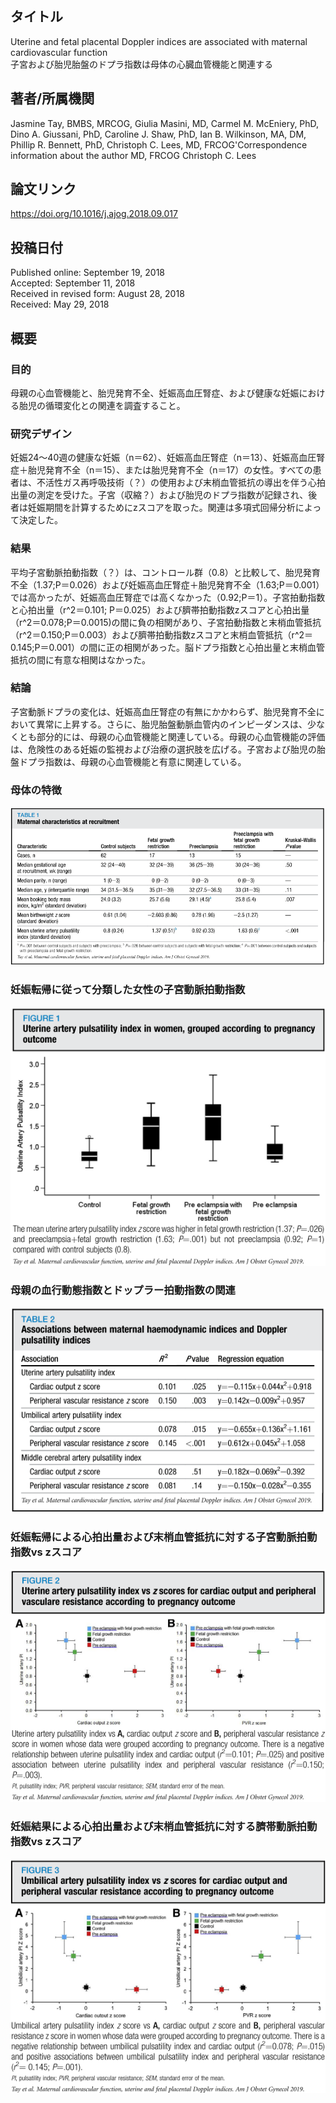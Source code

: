## タイトル
Uterine and fetal placental Doppler indices are associated with maternal cardiovascular function  
子宮および胎児胎盤のドプラ指数は母体の心臓血管機能と関連する

## 著者/所属機関
Jasmine Tay, BMBS, MRCOG, Giulia Masini, MD, Carmel M. McEniery, PhD, Dino A. Giussani, PhD, Caroline J. Shaw, PhD, Ian B. Wilkinson, MA, DM, Phillip R. Bennett, PhD, Christoph C. Lees, MD, FRCOG'Correspondence information about the author MD, FRCOG Christoph C. Lees

## 論文リンク
https://doi.org/10.1016/j.ajog.2018.09.017

## 投稿日付
Published online: September 19, 2018  
Accepted: September 11, 2018  
Received in revised form: August 28, 2018  
Received: May 29, 2018

## 概要
### 目的
母親の心血管機能と、胎児発育不全、妊娠高血圧腎症、および健康な妊娠における胎児の循環変化との関連を調査すること。

### 研究デザイン
妊娠24〜40週の健康な妊娠（n＝62）、妊娠高血圧腎症（n＝13）、妊娠高血圧腎症＋胎児発育不全（n＝15）、または胎児発育不全（n＝17）の女性。すべての患者は、不活性ガス再呼吸技術（？）の使用および末梢血管抵抗の導出を伴う心拍出量の測定を受けた。子宮（収縮？）および胎児のドプラ指数が記録され、後者は妊娠期間を計算するためにzスコアを取った。関連は多項式回帰分析によって決定した。

### 結果
平均子宮動脈拍動指数（？）は、コントロール群（0.8）と比較して、胎児発育不全（1.37;P＝0.026）および妊娠高血圧腎症＋胎児発育不全（1.63;P＝0.001）では高かったが、妊娠高血圧腎症では高くなかった（0.92;P＝1）。子宮拍動指数と心拍出量（r^2＝0.101; P＝0.025）および臍帯拍動指数zスコアと心拍出量（r^2＝0.078;P＝0.0015)の間に負の相関があり、子宮拍動指数と末梢血管抵抗（r^2＝0.150;P＝0.003）および臍帯拍動指数zスコアと末梢血管抵抗（r^2＝0.145;P＝0.001）の間に正の相関があった。脳ドプラ指数と心拍出量と末梢血管抵抗の間に有意な相関はなかった。

### 結論
子宮動脈ドプラの変化は、妊娠高血圧腎症の有無にかかわらず、胎児発育不全において異常に上昇する。さらに、胎児胎盤動脈血管内のインピーダンスは、少なくとも部分的には、母親の心血管機能と関連している。母親の心血管機能の評価は、危険性のある妊娠の監視および治療の選択肢を広げる。子宮および胎児の胎盤ドプラ指数は、母親の心血管機能と有意に関連している。

### 母体の特徴
![Table.1](Uterine_tab1.png)

### 妊娠転帰に従って分類した女性の子宮動脈拍動指数
![Figure.1](Uterine_fig1.png)

### 母親の血行動態指数とドップラー拍動指数の関連
![Table.2](Uterine_tab2.png)

### 妊娠転帰による心拍出量および末梢血管抵抗に対する子宮動脈拍動指数vs zスコア
![Figure.2](Uterine_fig2.png)

### 妊娠結果による心拍出量および末梢血管抵抗に対する臍帯動脈拍動指数vs zスコア
![Figure.3](Uterine_fig3.png)
